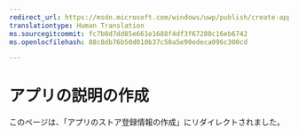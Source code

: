 ```yaml
---
redirect_url: https://msdn.microsoft.com/windows/uwp/publish/create-app-store-listings
translationtype: Human Translation
ms.sourcegitcommit: fc7b0d7dd85e661e1688f4df3f67280c16eb6742
ms.openlocfilehash: 88c8db76b50d010b37c50a5e90edeca096c300cd

---
```


# アプリの説明の作成

このページは、「アプリのストア登録情報の作成」にリダイレクトされました。


<!--HONumber=Aug16_HO5-->


